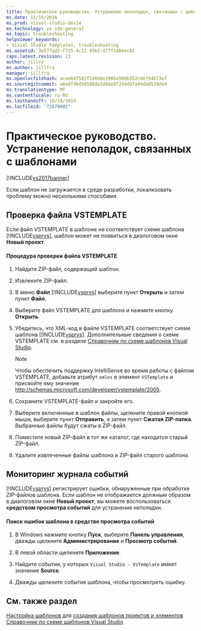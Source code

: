 ```yaml
---
title: Практическое руководство. Устранение неполадок, связанных с шаблонами | Документы Майкрософт
ms.date: 11/15/2016
ms.prod: visual-studio-dev14
ms.technology: vs-ide-general
ms.topic: troubleshooting
helpviewer_keywords:
- Visual Studio templates, troubleshooting
ms.assetid: 3e577ad2-f725-4c11-93b3-477f2404ec81
caps.latest.revision: 13
author: jillre
ms.author: jillfra
manager: jillfra
ms.openlocfilehash: acee84f582f2d6b8e2905e50db352cde794b73e7
ms.sourcegitcommit: a8e8f4bd5d508da34bbe9f2d4d9fa94da0539de0
ms.translationtype: MT
ms.contentlocale: ru-RU
ms.lasthandoff: 10/19/2019
ms.locfileid: "72670602"
---
```

# <a name="how-to-troubleshoot-templates"></a>Практическое руководство. Устранение неполадок, связанных с шаблонами
[!INCLUDE[vs2017banner](../includes/vs2017banner.md)]

Если шаблон не загружается в среде разработки, локализовать проблему можно несколькими способами.

## <a name="validating-the-vstemplate-file"></a>Проверка файла VSTEMPLATE
 Если файл VSTEMPLATE в шаблоне не соответствует схеме шаблона [!INCLUDE[vsprvs](../includes/vsprvs-md.md)], шаблон может не появиться в диалоговом окне **Новый проект**.

#### <a name="to-validate-the-vstemplate-file"></a>Процедура проверки файла VSTEMPLATE

1. Найдите ZIP-файл, содержащий шаблон.

2. Извлеките ZIP-файл.

3. В меню **Файл** [!INCLUDE[vsprvs](../includes/vsprvs-md.md)] выберите пункт **Открыть** и затем пункт **Файл**.

4. Выберите файл VSTEMPLATE для шаблона и нажмите кнопку **Открыть**.

5. Убедитесь, что XML-код в файле VSTEMPLATE соответствует схеме шаблона [!INCLUDE[vsprvs](../includes/vsprvs-md.md)]. Дополнительные сведения о схеме VSTEMPLATE см. в разделе [Справочник по схеме шаблонов Visual Studio](../extensibility/visual-studio-template-schema-reference.md).

    > [!NOTE]
    > Чтобы обеспечить поддержку IntelliSense во время работы с файлом VSTEMPLATE, добавьте атрибут `xmlns` в элемент `VSTemplate` и присвойте ему значение http://schemas.microsoft.com/developer/vstemplate/2005.

6. Сохраните VSTEMPLATE-файл и закройте его.

7. Выберите включенные в шаблон файлы, щелкните правой кнопкой мыши, выберите пункт **Отправить**, а затем пункт **Сжатая ZIP-папка**. Выбранные файлы будут сжаты в ZIP-файл.

8. Поместите новый ZIP-файл в тот же каталог, где находится старый ZIP-файл.

9. Удалите извлеченные файлы шаблона и ZIP-файл старого шаблона.

## <a name="monitoring-the-event-log"></a>Мониторинг журнала событий
 [!INCLUDE[vsprvs](../includes/vsprvs-md.md)] регистрирует ошибки, обнаруженные при обработке ZIP-файлов шаблона. Если шаблон не отображается должным образом в диалоговом окне **Новый проект**, вы можете воспользоваться **средством просмотра событий** для устранения неполадки.

#### <a name="to-locate-template-errors-in-event-viewer"></a>Поиск ошибок шаблона в средстве просмотра событий

1. В Windows нажмите кнопку **Пуск**, выберите **Панель управления**, дважды щелкните **Администрирование** и **Просмотр событий**.

2. В левой области щелкните **Приложение**.

3. Найдите события, у которых `Visual Studio - VsTemplate` имеет значение **Source**.

4. Дважды щелкните событие шаблона, чтобы просмотреть ошибку.

## <a name="see-also"></a>См. также раздел
 [Настройка шаблонов](../ide/customizing-project-and-item-templates.md) для [создания шаблонов проектов и элементов](../ide/creating-project-and-item-templates.md) [Справочник по схеме шаблонов Visual Studio](../extensibility/visual-studio-template-schema-reference.md)

